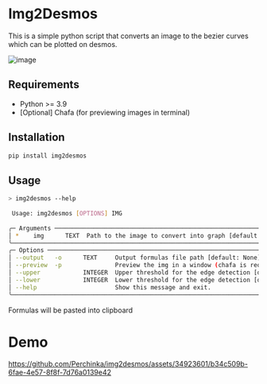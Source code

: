 # Img2Desmos

This is a simple python script that converts an image to the bezier curves which can be plotted on desmos.

![image](https://github.com/Perchinka/img2desmos/assets/34923601/9579d060-ae62-4a45-bca7-415ef9858876)

## Requirements

- Python >= 3.9
- [Optional] Chafa (for previewing images in terminal)

## Installation

```bash
pip install img2desmos
```

## Usage

```bash
> img2desmos --help
                                                                                             
 Usage: img2desmos [OPTIONS] IMG                                                             
                                                                                             
╭─ Arguments ───────────────────────────────────────────────────────────────────────────────╮
│ *    img      TEXT  Path to the image to convert into graph [default: None] [required]    │
╰───────────────────────────────────────────────────────────────────────────────────────────╯
╭─ Options ─────────────────────────────────────────────────────────────────────────────────╮
│ --output   -o      TEXT     Output formulas file path [default: None]                     │
│ --preview  -p               Preview the img in a window (chafa is required)               │
│ --upper            INTEGER  Upper threshold for the edge detection [default: 200]         │
│ --lower            INTEGER  Lower threshold for the edge detection [default: 100]         │
│ --help                      Show this message and exit.                                   │
╰───────────────────────────────────────────────────────────────────────────────────────────╯

```

Formulas will be pasted into clipboard

# Demo

https://github.com/Perchinka/img2desmos/assets/34923601/b34c509b-6fae-4e57-8f8f-7d76a0139e42

